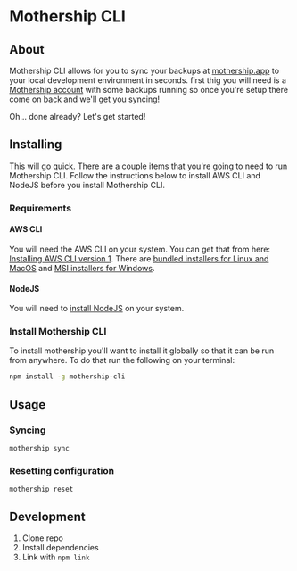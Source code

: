 # Mothership CLI

## About

Mothership CLI allows for you to sync your backups at [mothership.app](https://mothership.app) to your local development environment in seconds. first thig you will need is a [Mothership account](https://mothership.app) with some backups running so once you're setup there come on back and we'll get you syncing!

Oh... done already? Let's get started!

## Installing

This will go quick. There are a couple items that you're going to need to run Mothership CLI. Follow the instructions below to install AWS CLI and NodeJS before you install Mothership CLI.

### Requirements

#### AWS CLI

You will need the AWS CLI on your system. You can get that from here: [Installing AWS CLI version 1](https://docs.aws.amazon.com/cli/latest/userguide/install-cliv1.html). There are [bundled installers for Linux and MacOS](https://docs.aws.amazon.com/cli/latest/userguide/install-bundle.html) and [MSI installers for Windows](https://docs.aws.amazon.com/cli/latest/userguide/install-windows.html#install-msi-on-windows).

#### NodeJS

You will need to [install NodeJS](https://nodejs.org/en/download/) on your system.

### Install Mothership CLI

To install mothership you'll want to install it globally so that it can be run from anywhere. To do that run the following on your terminal:

```sh
npm install -g mothership-cli
```

## Usage

### Syncing

```
mothership sync
```

### Resetting configuration

```
mothership reset
```

## Development

1. Clone repo
1. Install dependencies
1. Link with `npm link`
